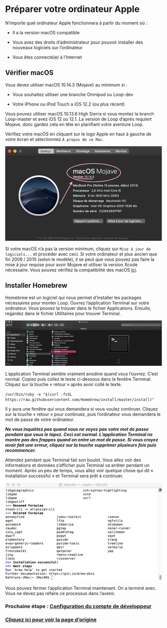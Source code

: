 # Préparer votre ordinateur Apple
N’importe quel ordinateur Apple fonctionnera à partir du moment où :

* Il a la version macOS compatible

* Vous avez des droits d’administrateur pour pouvoir installer des nouveaux logiciels sur l’ordinateur

* Vous êtes connecté(e) à l’Internet

## Vérifier macOS
Vous devez utiliser macOS 10.14.3 (Mojave) au minimum si :

* Vous souhaitez utiliser une branche Omnipod ou Loop-dev

* Votre iPhone ou iPod Touch a iOS 12.2 (ou plus récent)

Vous pouvez utiliser macOS 10.13.6 High Sierra si vous montez la branch Loop-master et avez iOS 12 ou 12.1. La version de Loop d’après requiert Mojave, donc gardez cela en tête en planifiant votre aventure Loop.

Vérifiez votre macOS en cliquant sur le logo Apple en haut à gauche de votre écran et sélectionnez `À propos de ce Mac`.

![macos](img/macos.png)

Si votre macOS n’a pas la version minimum, cliquez sur `Mise à jour de logiciels...` et procéder avec ceci. Si votre ordinateur et plus ancien que fin 2009 / 2010 (selon le modèle), il se peut que vous pouvez pas faire la mise à jour requise pour avoir Mojave et utiliser la version Xcode nécessaire. Vous pouvez vérifiez la compatibilité des macOS [ici](https://www.apple.com/macos/how-to-upgrade/#hardware-requirements).

## Installer Homebrew
Homebrew est un logiciel qui nous permet d’installer les packages nécessaires pour monter Loop. Ouvrez l’application Terminal sur votre ordinateur. Vous pouvez la trouver dans le fichier Applications. Ensuite, regardez dans le fichier Utilitaires pour trouver Terminal.

![terminal](img/terminal.png)

L’application Terminal semble vraiment anodine quand vous l’ouvrez. C’est normal. Copiez puis collez le texte ci-dessous dans la fenêtre Terminal. Cliquez sur la touche « retour » après avoir collé le texte.

`/usr/bin/ruby -e "$(curl -fsSL https://raw.githubusercontent.com/Homebrew/install/master/install)"`

Il y aura une fenêtre qui vous demandera si vous voulez continuer. Cliquez sur la touche « retour » pour continuez, puis l’ordinateur vous demandera le mot de passe de votre ordinateur.

***Ne vous inquiétez pas quand vous ne voyez pas votre mot de passe pendant que vous le tapez. Ceci est normal. L’application Terminal ne montre pas des frappes quand on entre un mot de passe. Si vous croyez avoir fait une erreur, cliquez sur la touche supprimer plusieurs fois puis recommencer.***

Attendez pendant que Terminal fait son boulot. Vous allez voir des informations et données s’afficher puis Terminal va arrêter pendant un moment. Après un peu de temps, vous allez voir quelque chose qui dit « installation successful » et Terminal sera prêt à continuer.

![homebrew](img/homebrew.jpg)

Vous pouvez fermer l’application Terminal maintenant. On a terminé avec. Vous ne devez pas refaire ce processus dans l’avenir. 

### Prochaine étape : [Configuration du compte de développeur](https://cyoung1024.github.io/guide-loop-fr/construire/compte-dev/)

### [Cliquez ici pour voir la page d’origine](https://loopkit.github.io/loopdocs/build/step7/)

